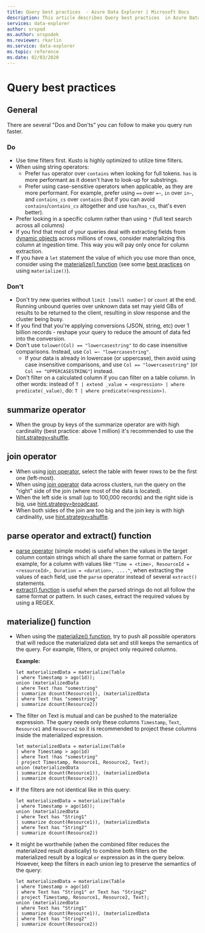 ```yaml
---
title: Query best practices  - Azure Data Explorer | Microsoft Docs
description: This article describes Query best practices  in Azure Data Explorer.
services: data-explorer
author: orspod
ms.author: orspodek
ms.reviewer: rkarlin
ms.service: data-explorer
ms.topic: reference
ms.date: 02/03/2020
---
```

# Query best practices 

## General

There are several "Dos and Don'ts" you can follow to make you query run faster.

### Do

*	Use time filters first. Kusto is highly optimized to utilize time filters.
*	When using string operators:
	*	Prefer `has` operator over `contains` when looking for full tokens. `has` is more performant as it doesn't have to look-up for substrings.
	*	Prefer using case-sensitive operators when applicable, as they are more performant. For example, prefer using `==` over `=~`, `in` over `in~`, and `contains_cs` over `contains` (but if you can avoid `contains`/`contains_cs` altogether and use `has`/`has_cs`, that's even better).
*	Prefer looking in a specific column rather than using `*` (full text search across all columns)
*   If you find that most of your queries deal with extracting fields from [dynamic objects](./scalar-data-types/dynamic.md) across millions of rows, consider
materializing this column at ingestion time. This way you will pay only once for column extraction.  
*   If you have a `let` statement the value of which you use more than once, consider using the [materialize() function](./materializefunction.md)
    (see some [best practices](#materialize-function) on using `materialize()`).

### Don't

*   Don't try new queries without `limit [small number]` or `count` at the end.
    Running unbound queries over unknown data set may yield GBs of results to be returned to the client, resulting in slow response and the cluster being busy.
*   If you find that you're applying conversions (JSON, string, etc) over 1 billion records - reshape your query to reduce the amount of data fed into the conversion.
*   Don't use `tolower(Col) == "lowercasestring"` to do case insensitive comparisons. Instead, use `Col =~ "lowercasestring"`.
    *   If your data is already in lowercase (or uppercase), then avoid using case insensitive comparisons, and use `Col == "lowercasestring"` (or `Col == "UPPERCASESTRING"`) instead.
*   Don't filter on a calculated column if you can filter on a table column. In other words: instead of `T | extend _value = <expression> | where predicate(_value)`, do: `T | where predicate(<expression>)`.

## summarize operator

*	When the group by keys of the summarize operator are with high cardinality (best practice: above 1 million) it's recommended to use the [hint.strategy=shuffle](./shufflequery.md).

## join operator

*   When using [join operator](./joinoperator.md), select the table with fewer rows to be the first one (left-most). 
*   When using [join operator](./joinoperator.md) data across clusters, run the query on the "right" side of the join (where most of the data is located).
*   When the left side is small (up to 100,000 records) and the right side is big, use [hint.strategy=broadcast](./broadcastjoin.md).
*   When both sides of the join are too big and the join key is with high cardinality, use [hint.strategy=shuffle](./shufflequery.md).
    
## parse operator and extract() function

*	[parse operator](./parseoperator.md) (simple mode) is useful when the values in the target column contain strings which all share the same format or pattern.
For example, for a column with values like  `"Time = <time>, ResourceId = <resourceId>, Duration = <duration>, ...."`, when extracting the values of each field, use the `parse` operator instead of several `extract()` statements.
*	[extract() function](./extractfunction.md) is useful when the parsed strings do not all follow the same format or pattern.
In such cases, extract the required values by using a REGEX.

## materialize() function

*	When using the [materialize() function](./materializefunction.md), try to push all possible operators that will reduce the materialized data set and still keeps the semantics of the query. For example, filters, or project only required columns.
    
    **Example:**

    ```kusto
    let materializedData = materialize(Table
    | where Timestamp > ago(1d));
    union (materializedData
    | where Text !has "somestring"
    | summarize dcount(Resource1)), (materializedData
    | where Text !has "somestring"
    | summarize dcount(Resource2))
    ```

* The filter on Text is mutual and can be pushed to the materialize expression.
    The query needs only these columns `Timestamp`, `Text`, `Resource1` and `Resource2` so it is recommended to project these columns inside the materialized expression.
    
    ```kusto
    let materializedData = materialize(Table
    | where Timestamp > ago(1d)
    | where Text !has "somestring"
    | project Timestamp, Resource1, Resource2, Text);
    union (materializedData
    | summarize dcount(Resource1)), (materializedData
    | summarize dcount(Resource2))
    ```
    
*	If the filters are not identical like in this query:  

    ```kusto
    let materializedData = materialize(Table
    | where Timestamp > ago(1d));
    union (materializedData
    | where Text has "String1"
    | summarize dcount(Resource1)), (materializedData
    | where Text has "String2"
    | summarize dcount(Resource2))
    ```

*	It might be worthwhile (when the combined filter reduces the materialized result drastically) to combine both filters on the materialized result by a logical `or` expression as in the query below. However, keep the filters in each union leg to preserve the semantics of the query:
     
    ```kusto
    let materializedData = materialize(Table
    | where Timestamp > ago(1d)
    | where Text has "String1" or Text has "String2"
    | project Timestamp, Resource1, Resource2, Text);
    union (materializedData
    | where Text has "String1"
    | summarize dcount(Resource1)), (materializedData
    | where Text has "String2"
    | summarize dcount(Resource2))
    ```
    